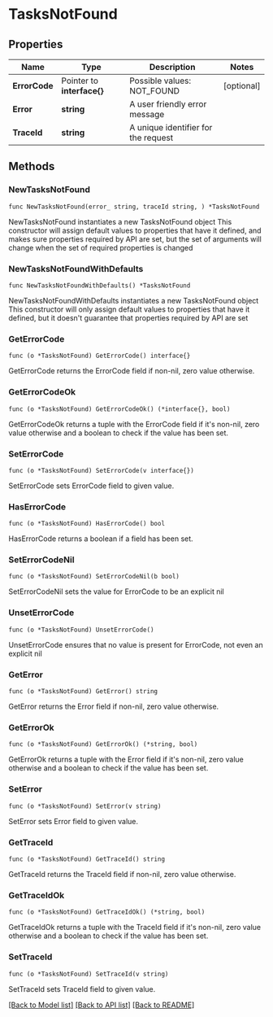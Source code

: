 # TasksNotFound

## Properties

Name | Type | Description | Notes
------------ | ------------- | ------------- | -------------
**ErrorCode** | Pointer to **interface{}** | Possible values: NOT_FOUND | [optional] 
**Error** | **string** | A user friendly error message | 
**TraceId** | **string** | A unique identifier for the request | 

## Methods

### NewTasksNotFound

`func NewTasksNotFound(error_ string, traceId string, ) *TasksNotFound`

NewTasksNotFound instantiates a new TasksNotFound object
This constructor will assign default values to properties that have it defined,
and makes sure properties required by API are set, but the set of arguments
will change when the set of required properties is changed

### NewTasksNotFoundWithDefaults

`func NewTasksNotFoundWithDefaults() *TasksNotFound`

NewTasksNotFoundWithDefaults instantiates a new TasksNotFound object
This constructor will only assign default values to properties that have it defined,
but it doesn't guarantee that properties required by API are set

### GetErrorCode

`func (o *TasksNotFound) GetErrorCode() interface{}`

GetErrorCode returns the ErrorCode field if non-nil, zero value otherwise.

### GetErrorCodeOk

`func (o *TasksNotFound) GetErrorCodeOk() (*interface{}, bool)`

GetErrorCodeOk returns a tuple with the ErrorCode field if it's non-nil, zero value otherwise
and a boolean to check if the value has been set.

### SetErrorCode

`func (o *TasksNotFound) SetErrorCode(v interface{})`

SetErrorCode sets ErrorCode field to given value.

### HasErrorCode

`func (o *TasksNotFound) HasErrorCode() bool`

HasErrorCode returns a boolean if a field has been set.

### SetErrorCodeNil

`func (o *TasksNotFound) SetErrorCodeNil(b bool)`

 SetErrorCodeNil sets the value for ErrorCode to be an explicit nil

### UnsetErrorCode
`func (o *TasksNotFound) UnsetErrorCode()`

UnsetErrorCode ensures that no value is present for ErrorCode, not even an explicit nil
### GetError

`func (o *TasksNotFound) GetError() string`

GetError returns the Error field if non-nil, zero value otherwise.

### GetErrorOk

`func (o *TasksNotFound) GetErrorOk() (*string, bool)`

GetErrorOk returns a tuple with the Error field if it's non-nil, zero value otherwise
and a boolean to check if the value has been set.

### SetError

`func (o *TasksNotFound) SetError(v string)`

SetError sets Error field to given value.


### GetTraceId

`func (o *TasksNotFound) GetTraceId() string`

GetTraceId returns the TraceId field if non-nil, zero value otherwise.

### GetTraceIdOk

`func (o *TasksNotFound) GetTraceIdOk() (*string, bool)`

GetTraceIdOk returns a tuple with the TraceId field if it's non-nil, zero value otherwise
and a boolean to check if the value has been set.

### SetTraceId

`func (o *TasksNotFound) SetTraceId(v string)`

SetTraceId sets TraceId field to given value.



[[Back to Model list]](../README.md#documentation-for-models) [[Back to API list]](../README.md#documentation-for-api-endpoints) [[Back to README]](../README.md)


